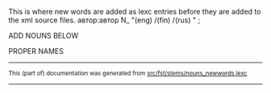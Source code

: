 This is where new words are added as lexc entries before they are 
added to the xml source files.
автор:автор N_ "(eng) /(fin) /(rus) " ;

ADD NOUNS BELOW

PROPER NAMES

* * *

<small>This (part of) documentation was generated from [src/fst/stems/nouns_newwords.lexc](https://github.com/giellalt/lang-mhr/blob/main/src/fst/stems/nouns_newwords.lexc)</small>

---

